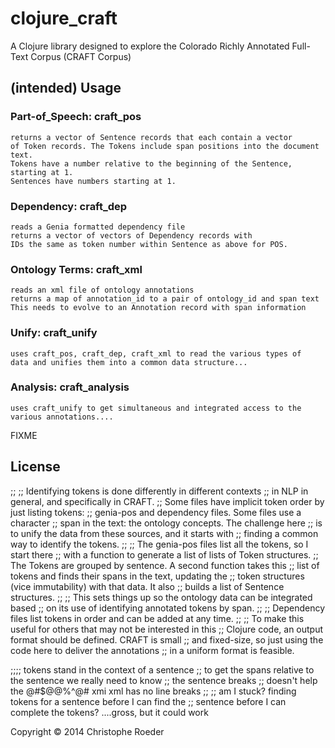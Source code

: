 # clojure_craft

A Clojure library designed to explore the Colorado Richly Annotated Full-Text Corpus (CRAFT Corpus)

## (intended) Usage

### Part-of_Speech: craft_pos
    returns a vector of Sentence records that each contain a vector
    of Token records. The Tokens include span positions into the document text.
    Tokens have a number relative to the beginning of the Sentence, starting at 1.
    Sentences have numbers starting at 1.

### Dependency: craft_dep
    reads a Genia formatted dependency file
    returns a vector of vectors of Dependency records with 
    IDs the same as token number within Sentence as above for POS.

### Ontology Terms: craft_xml 
    reads an xml file of ontology annotations
    returns a map of annotation_id to a pair of ontology_id and span text
    This needs to evolve to an Annotation record with span information

### Unify: craft_unify
    uses craft_pos, craft_dep, craft_xml to read the various types of
    data and unifies them into a common data structure...

### Analysis: craft_analysis
    uses craft_unify to get simultaneous and integrated access to the
    various annotations....

FIXME

## License
;;
;; Identifying tokens is done differently in different contexts
;; in NLP in general, and specifically in CRAFT.
;; Some files have implicit token order by just listing tokens:
;; genia-pos and dependency files.  Some files use a character 
;; span in the text: the ontology concepts. The challenge here 
;; is to unify the data from these sources, and it starts with
;; finding a common way to identify the tokens. 
;;
;; The genia-pos files list all the tokens, so I start there
;; with a function to generate a list of lists of Token structures.
;; The Tokens are grouped by sentence. A second function takes this
;; list of tokens and finds their spans in the text, updating the
;; token structures (vice immutability) with that data. It also
;; builds a list of Sentence structures.
;;
;; This sets things up so the ontology data can be integrated based
;; on its use of identifying annotated tokens by span.
;;
;; Dependency files list tokens in order and can be added at any time.
;;
;; To make this useful for others that may not be interested in this
;; Clojure code, an output format should be defined. CRAFT is small
;; and fixed-size, so just using the code here to deliver the annotations
;; in a uniform format is feasible.


;;;; tokens stand in the context of a sentence
;; to get the spans relative to the sentence we really need to know
;; the sentence breaks
;; doesn't help the @#$@@%^@# xmi xml has no line breaks
;;
;; am I stuck? finding tokens for a sentence before I can find the
;; sentence before I can complete the tokens? ....gross, but it could work

Copyright © 2014 Christophe Roeder


